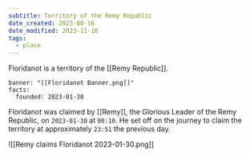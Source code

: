 ```yaml
---
subtitle: Territory of the Remy Republic
date_created: 2023-08-16
date_modified: 2023-11-10
tags:
  - place
---
```


Floridanot is a territory of the [[Remy Republic]].

```infobox-nation
banner: "[[Floridanot Banner.png]]"
facts:
  founded: 2023-01-30
```

Floridanot was claimed by [[Remy]], the Glorious Leader of the Remy Republic, on `2023-01-30` at `00:10`. He set off on the journey to claim the territory at approximately `23:51` the previous day.

![[Remy claims Floridanot 2023-01-30.png]]
